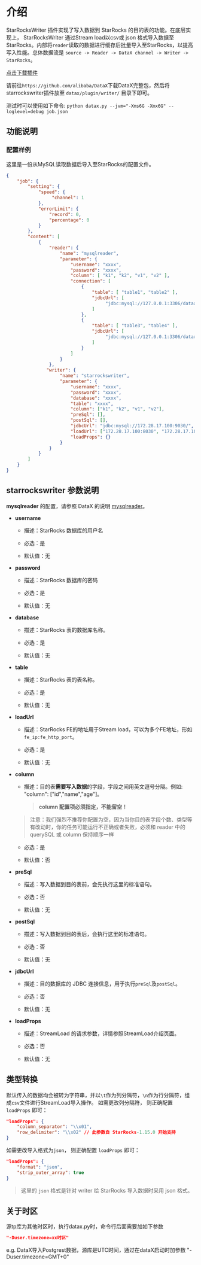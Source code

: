 # 介绍

StarRocksWriter 插件实现了写入数据到 StarRocks 的目的表的功能。在底层实现上， StarRocksWriter 通过Stream load以csv或 json 格式导入数据至StarRocks。内部将`reader`读取的数据进行缓存后批量导入至StarRocks，以提高写入性能。总体数据流是 `source -> Reader -> DataX channel -> Writer -> StarRocks`。

[点击下载插件](http://starrocks-release.cdn.starrocks.com/starrockswriter.tar.gz?Expires=1990135845&OSSAccessKeyId=LTAI4GFYjbX9e7QmFnAAvkt8&Signature=wxTRzVOf1Tx8Di8PIBzTHEf5mwU%3D)

请前往`https://github.com/alibaba/DataX`下载DataX完整包，然后将starrockswriter插件放至 `datax/plugin/writer/` 目录下即可。

测试时可以使用如下命令:
 `python datax.py --jvm="-Xms6G -Xmx6G" --loglevel=debug job.json`

## 功能说明

### 配置样例

这里是一份从MySQL读取数据后导入至StarRocks的配置文件。

```json
{
    "job": {
        "setting": {
            "speed": {
                 "channel": 1
            },
            "errorLimit": {
                "record": 0,
                "percentage": 0
            }
        },
        "content": [
            {
                "reader": {
                    "name": "mysqlreader",
                    "parameter": {
                        "username": "xxxx",
                        "password": "xxxx",
                        "column": [ "k1", "k2", "v1", "v2" ],
                        "connection": [
                            {
                                "table": [ "table1", "table2" ],
                                "jdbcUrl": [
                                     "jdbc:mysql://127.0.0.1:3306/datax_test1"
                                ]
                            },
                            {
                                "table": [ "table3", "table4" ],
                                "jdbcUrl": [
                                     "jdbc:mysql://127.0.0.1:3306/datax_test2"
                                ]
                            }
                        ]
                    }
                },
               "writer": {
                    "name": "starrockswriter",
                    "parameter": {
                        "username": "xxxx",
                        "password": "xxxx",
                        "database": "xxxx",
                        "table": "xxxx",
                        "column": ["k1", "k2", "v1", "v2"],
                        "preSql": [],
                        "postSql": [], 
                        "jdbcUrl": "jdbc:mysql://172.28.17.100:9030/",
                        "loadUrl": ["172.28.17.100:8030", "172.28.17.100:8030"],
                        "loadProps": {}
                    }
                }
            }
        ]
    }
}

```

## starrockswriter 参数说明

**mysqlreader** 的配置，请参照 DataX 的说明 [mysqlreader](https://github.com/StarRocks/DataX/blob/master/mysqlreader/doc/mysqlreader.md)。

* **username**

  * 描述：StarRocks 数据库的用户名

  * 必选：是

  * 默认值：无

* **password**

  * 描述：StarRocks 数据库的密码

  * 必选：是

  * 默认值：无

* **database**

  * 描述：StarRocks 表的数据库名称。

  * 必选：是

  * 默认值：无

* **table**

  * 描述：StarRocks 表的表名称。

  * 必选：是

  * 默认值：无

* **loadUrl**

  * 描述：StarRocks FE的地址用于Stream load，可以为多个FE地址，形如`fe_ip:fe_http_port`。

  * 必选：是

  * 默认值：无

* **column**

  * 描述：目的表**需要写入数据**的字段，字段之间用英文逗号分隔。例如: "column": ["id","name","age"]。
    >**column 配置项必须指定，不能留空！**
  >
    >注意：我们强烈不推荐你配置为空，因为当你目的表字段个数、类型等有改动时，你的任务可能运行不正确或者失败，必须和 reader 中的 querySQL 或 column 保持顺序一样

  * 必选：是

  * 默认值：否

* **preSql**

  * 描述：写入数据到目的表前，会先执行这里的标准语句。

  * 必选：否

  * 默认值：无

* **postSql**

  * 描述：写入数据到目的表后，会执行这里的标准语句。

  * 必选：否

  * 默认值：无

* **jdbcUrl**

  * 描述：目的数据库的 JDBC 连接信息，用于执行`preSql`及`postSql`。

  * 必选：否

  * 默认值：无

* **loadProps**

  * 描述：StreamLoad 的请求参数，详情参照StreamLoad介绍页面。

  * 必选：否

  * 默认值：无

## 类型转换

默认传入的数据均会被转为字符串，并以`\t`作为列分隔符，`\n`作为行分隔符，组成`csv`文件进行StreamLoad导入操作。
如需更改列分隔符， 则正确配置 `loadProps` 即可：

```json
"loadProps": {
    "column_separator": "\\x01",
    "row_delimiter": "\\x02" // 此参数自 StarRocks-1.15.0 开始支持
}
```

如需更改导入格式为`json`， 则正确配置 `loadProps` 即可：

```json
"loadProps": {
    "format": "json",
    "strip_outer_array": true
}
```

> 这里的 `json` 格式是针对 writer 给 StarRocks 导入数据时采用 json 格式。

## 关于时区

源tp库为其他时区时，执行datax.py时，命令行后面需要加如下参数

```json
"-Duser.timezone=xx时区"
```

e.g. DataX导入Postgrest数据，源库是UTC时间，通过在dataX启动时加参数 "-Duser.timezone=GMT+0"
